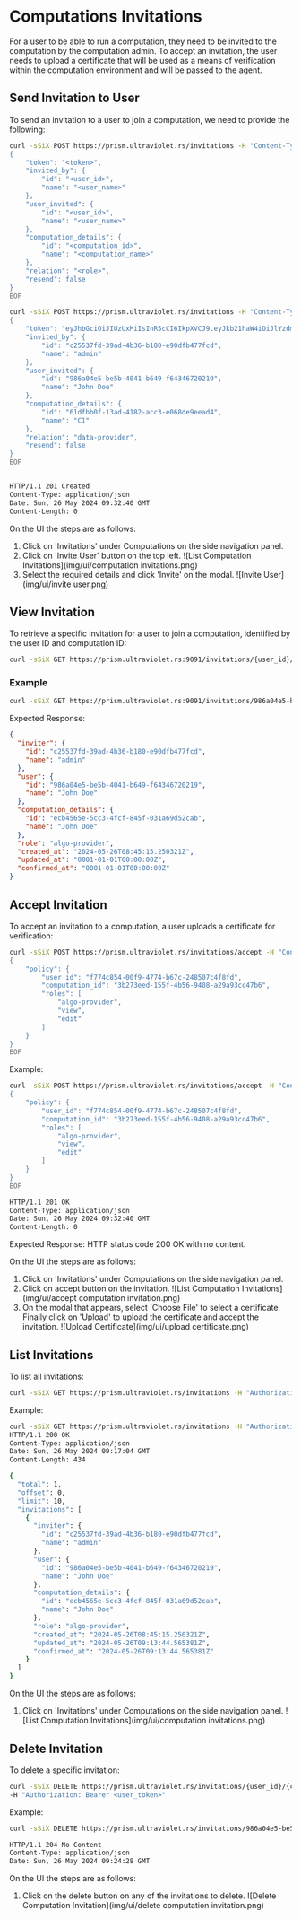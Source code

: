 # Computations Invitations

For a user to be able to run a computation, they need to be invited to the computation by the computation admin. To accept an invitation, the user needs to upload a certificate that will be used as a means of verification within the computation environment and will be passed to the agent.

## Send Invitation to User

To send an invitation to a user to join a computation, we need to provide the following:

```bash
curl -sSiX POST https://prism.ultraviolet.rs/invitations -H "Content-Type: application/json" -H "Authorization: Bearer <user_token>" -d @- << EOF
{
    "token": "<token>",
    "invited_by": {
        "id": "<user_id>",
        "name": "<user_name>"
    },
    "user_invited": {
        "id": "<user_id>",
        "name": "<user_name>"
    },
    "computation_details": {
        "id": "<computation_id>",
        "name": "<computation_name>"
    },
    "relation": "<role>",
    "resend": false
}
EOF
```

```bash
curl -sSiX POST https://prism.ultraviolet.rs/invitations -H "Content-Type: application/json" -H "Authorization: Bearer eyJhbGciOiJIUzUxMiIsInR5cCI6IkpXVCJ9.eyJkb21haW4iOiJlYzdmNmI2Mi0zYjBiLTRmNmYtOTI1Zi1jMWYwOWFiMmY4ODMiLCJleHAiOjE3MTY3MTg3MjUsImlhdCI6MTcxNjcxNTEyNSwiaXNzIjoibWFnaXN0cmFsYS5hdXRoIiwic3ViIjoiYzI1NTM3ZmQtMzlhZC00YjM2LWIxODAtZTkwZGZiNDc3ZmNkIiwidHlwZSI6MCwidXNlciI6ImMyNTUzN2ZkLTM5YWQtNGIzNi1iMTgwLWU5MGRmYjQ3N2ZjZCJ9.z7Py3ZwDm0INxosANjIm1slxziUTzD4EcXO1nt26inmSXVdaKSEZd3tGiE-7UHwOkwITsEgFOWBVucMnCFRipQ" -d @- << EOF
{
    "token": "eyJhbGciOiJIUzUxMiIsInR5cCI6IkpXVCJ9.eyJkb21haW4iOiJlYzdmNmI2Mi0zYjBiLTRmNmYtOTI1Zi1jMWYwOWFiMmY4ODMiLCJleHAiOjE3MTY3MTg3MjUsImlhdCI6MTcxNjcxNTEyNSwiaXNzIjoibWFnaXN0cmFsYS5hdXRoIiwic3ViIjoiYzI1NTM3ZmQtMzlhZC00YjM2LWIxODAtZTkwZGZiNDc3ZmNkIiwidHlwZSI6MCwidXNlciI6ImMyNTUzN2ZkLTM5YWQtNGIzNi1iMTgwLWU5MGRmYjQ3N2ZjZCJ9.z7Py3ZwDm0INxosANjIm1slxziUTzD4EcXO1nt26inmSXVdaKSEZd3tGiE-7UHwOkwITsEgFOWBVucMnCFRipQ",
    "invited_by": {
        "id": "c25537fd-39ad-4b36-b180-e90dfb477fcd",
        "name": "admin"
    },
    "user_invited": {
        "id": "986a04e5-be5b-4041-b649-f64346720219",
        "name": "John Doe"
    },
    "computation_details": {
        "id": "61dfbb0f-13ad-4182-acc3-e068de9eead4",
        "name": "C1"
    },
    "relation": "data-provider",
    "resend": false
}
EOF


HTTP/1.1 201 Created
Content-Type: application/json
Date: Sun, 26 May 2024 09:32:40 GMT
Content-Length: 0

```

On the UI the steps are as follows:
1. Click on 'Invitations' under Computations on the side navigation panel.
2. Click on 'Invite User' button on the top left.
![List Computation Invitations](img/ui/computation invitations.png)
3. Select the required details and click 'Invite' on the modal.
![Invite User](img/ui/invite user.png)


## View Invitation

To retrieve a specific invitation for a user to join a computation, identified by the user ID and computation ID:

```bash
curl -sSiX GET https://prism.ultraviolet.rs:9091/invitations/{user_id}/{computation_id} -H "Authorization: Bearer <user_token>"
```

### Example

```bash
curl -sSiX GET https://prism.ultraviolet.rs:9091/invitations/986a04e5-be5b-4041-b649-f64346720219/ecb4565e-5cc3-4fcf-845f-031a69d52cab -H "Authorization: Bearer <user_token>"
```

Expected Response:

```json
{
  "inviter": {
    "id": "c25537fd-39ad-4b36-b180-e90dfb477fcd",
    "name": "admin"
  },
  "user": {
    "id": "986a04e5-be5b-4041-b649-f64346720219",
    "name": "John Doe"
  },
  "computation_details": {
    "id": "ecb4565e-5cc3-4fcf-845f-031a69d52cab",
    "name": "John Doe"
  },
  "role": "algo-provider",
  "created_at": "2024-05-26T08:45:15.250321Z",
  "updated_at": "0001-01-01T00:00:00Z",
  "confirmed_at": "0001-01-01T00:00:00Z"
}
```

## Accept Invitation

To accept an invitation to a computation, a user uploads a certificate for verification:

```bash
curl -sSiX POST https://prism.ultraviolet.rs/invitations/accept -H "Content-Type: application/json" -H "Authorization: Bearer <user_token>" -d @- << EOF
{
    "policy": {
        "user_id": "f774c854-00f9-4774-b67c-248507c4f8fd",
        "computation_id": "3b273eed-155f-4b56-9408-a29a93cc47b6",
        "roles": [
            "algo-provider",
            "view",
            "edit"
        ]
    }
}
EOF
```

Example:

```bash
curl -sSiX POST https://prism.ultraviolet.rs/invitations/accept -H "Content-Type: application/json" -H "Authorization: Bearer eyJhbGciOiJIUzUxMiIsInR5cCI6IkpXVCJ9.eyJkb21haW4iOiJlYzdmNmI2Mi0zYjBiLTRmNmYtOTI1Zi1jMWYwOWFiMmY4ODMiLCJleHAiOjE3MTY3MTg3MjUsImlhdCI6MTcxNjcxNTEyNSwiaXNzIjoibWFnaXN0cmFsYS5hdXRoIiwic3ViIjoiYzI1NTM3ZmQtMzlhZC00YjM2LWIxODAtZTkwZGZiNDc3ZmNkIiwidHlwZSI6MCwidXNlciI6ImMyNTUzN2ZkLTM5YWQtNGIzNi1iMTgwLWU5MGRmYjQ3N2ZjZCJ9.z7Py3ZwDm0INxosANjIm1slxziUTzD4EcXO1nt26inmSXVdaKSEZd3tGiE-7UHwOkwITsEgFOWBVucMnCFRipQ" -d @- << EOF
{
    "policy": {
        "user_id": "f774c854-00f9-4774-b67c-248507c4f8fd",
        "computation_id": "3b273eed-155f-4b56-9408-a29a93cc47b6",
        "roles": [
            "algo-provider",
            "view",
            "edit"
        ]
    }
}
EOF

HTTP/1.1 201 OK
Content-Type: application/json
Date: Sun, 26 May 2024 09:32:40 GMT
Content-Length: 0
```

Expected Response:
HTTP status code 200 OK with no content.


On the UI the steps are as follows:
1. Click on 'Invitations' under Computations on the side navigation panel.
2. Click on accept button on the invitation.
![List Computation Invitations](img/ui/accept computation invitation.png)
3. On the modal that appears, select 'Choose File' to select a certificate. Finally click on 'Upload' to upload the certificate and accept the invitation.
![Upload Certificate](img/ui/upload certificate.png)

## List Invitations

To list all invitations:

```bash
curl -sSiX GET https://prism.ultraviolet.rs/invitations -H "Authorization: Bearer <user_token>"
```

Example:

```bash
curl -sSiX GET https://prism.ultraviolet.rs/invitations -H "Authorization: Bearer eyJhbGciOiJIUzUxMiIsInR5cCI6IkpXVCJ9.eyJkb21haW4iOiJlYzdmNmI2Mi0zYjBiLTRmNmYtOTI1Zi1jMWYwOWFiMmY4ODMiLCJleHAiOjE3MTY3MTU4MjksImlhdCI6MTcxNjcxMjIyOSwiaXNzIjoibWFnaXN0cmFsYS5hdXRoIiwic3ViIjoiYzI1NTM3ZmQtMzlhZC00YjM2LWIxODAtZTkwZGZiNDc3ZmNkIiwidHlwZSI6MCwidXNlciI6ImMyNTUzN2ZkLTM5YWQtNGIzNi1iMTgwLWU5MGRmYjQ3N2ZjZCJ9.qTUPeKdyplEv80eL7DPZUCH7o-UeJeHQSPrk1qYp-0E-WCXfPA7nFjBv759AAuJP82gWqPahNnxuFZ_3HGVB9Q"
HTTP/1.1 200 OK
Content-Type: application/json
Date: Sun, 26 May 2024 09:17:04 GMT
Content-Length: 434

{
  "total": 1,
  "offset": 0,
  "limit": 10,
  "invitations": [
    {
      "inviter": {
        "id": "c25537fd-39ad-4b36-b180-e90dfb477fcd",
        "name": "admin"
      },
      "user": {
        "id": "986a04e5-be5b-4041-b649-f64346720219",
        "name": "John Doe"
      },
      "computation_details": {
        "id": "ecb4565e-5cc3-4fcf-845f-031a69d52cab",
        "name": "John Doe"
      },
      "role": "algo-provider",
      "created_at": "2024-05-26T08:45:15.250321Z",
      "updated_at": "2024-05-26T09:13:44.565381Z",
      "confirmed_at": "2024-05-26T09:13:44.565381Z"
    }
  ]
}
```

On the UI the steps are as follows:
1. Click on 'Invitations' under Computations on the side navigation panel.
![List Computation Invitations](img/ui/computation invitations.png)

## Delete Invitation

To delete a specific invitation:

```bash
curl -sSiX DELETE https://prism.ultraviolet.rs/invitations/{user_id}/{computation_id} \
-H "Authorization: Bearer <user_token>"
```

Example:

```bash
curl -sSiX DELETE https://prism.ultraviolet.rs/invitations/986a04e5-be5b-4041-b649-f64346720219/61dfbb0f-13ad-4182-acc3-e068de9eead4 -H "Authorization: Bearer eyJhbGciOiJIUzUxMiIsInR5cCI6IkpXVCJ9.eyJkb21haW4iOiJlYzdmNmI2Mi0zYjBiLTRmNmYtOTI1Zi1jMWYwOWFiMmY4ODMiLCJleHAiOjE3MTY3MTU4MjksImlhdCI6MTcxNjcxMjIyOSwiaXNzIjoibWFnaXN0cmFsYS5hdXRoIiwic3ViIjoiYzI1NTM3ZmQtMzlhZC00YjM2LWIxODAtZTkwZGZiNDc3ZmNkIiwidHlwZSI6MCwidXNlciI6ImMyNTUzN2ZkLTM5YWQtNGIzNi1iMTgwLWU5MGRmYjQ3N2ZjZCJ9.qTUPeKdyplEv80eL7DPZUCH7o-UeJeHQSPrk1qYp-0E-WCXfPA7nFjBv759AAuJP82gWqPahNnxuFZ_3HGVB9Q"

HTTP/1.1 204 No Content
Content-Type: application/json
Date: Sun, 26 May 2024 09:24:28 GMT

```

On the UI the steps are as follows:
1. Click on the delete button on any of the invitations to delete.
![Delete Computation Invitation](img/ui/delete computation invitation.png)

